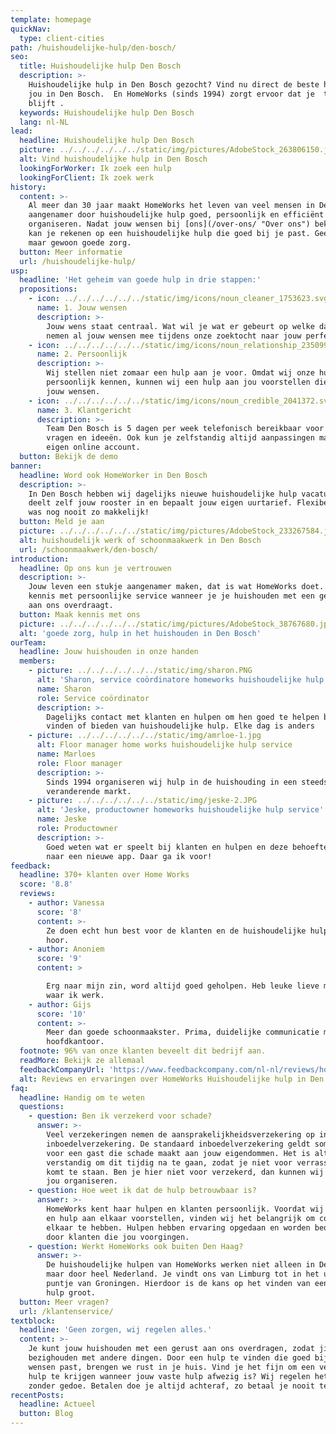 ```yaml
---
template: homepage
quickNav:
  type: client-cities
path: /huishoudelijke-hulp/den-bosch/
seo:
  title: Huishoudelijke hulp Den Bosch
  description: >-
    Huishoudelijke hulp in Den Bosch gezocht? Vind nu direct de beste hulp voor
    jou in Den Bosch.  En HomeWorks (sinds 1994) zorgt ervoor dat je  tevreden
    blijft .
  keywords: Huishoudelijke hulp Den Bosch
  lang: nl-NL
lead:
  headline: Huishoudelijke hulp Den Bosch
  picture: ../../../../../../static/img/pictures/AdobeStock_263806150.jpg
  alt: Vind huishoudelijke hulp in Den Bosch
  lookingForWorker: Ik zoek een hulp
  lookingForClient: Ik zoek werk
history:
  content: >-
    Al meer dan 30 jaar maakt HomeWorks het leven van veel mensen in Den Bosch
    aangenamer door huishoudelijke hulp goed, persoonlijk en efficiënt te
    organiseren. Nadat jouw wensen bij [ons](/over-ons/ "Over ons") bekend zijn,
    kan je rekenen op een huishoudelijke hulp die goed bij je past. Geen gedoe
    maar gewoon goede zorg.
  button: Meer informatie
  url: /huishoudelijke-hulp/
usp:
  headline: 'Het geheim van goede hulp in drie stappen:'
  propositions:
    - icon: ../../../../../../static/img/icons/noun_cleaner_1753623.svg
      name: 1. Jouw wensen
      description: >-
        Jouw wens staat centraal. Wat wil je wat er gebeurt op welke dagen? Wij
        nemen al jouw wensen mee tijdens onze zoektocht naar jouw perfecte hulp.
    - icon: ../../../../../../static/img/icons/noun_relationship_2350997.svg
      name: 2. Persoonlijk
      description: >-
        Wij stellen niet zomaar een hulp aan je voor. Omdat wij onze hulpen
        persoonlijk kennen, kunnen wij een hulp aan jou voorstellen die past bij
        jouw wensen. 
    - icon: ../../../../../../static/img/icons/noun_credible_2041372.svg
      name: 3. Klantgericht
      description: >-
        Team Den Bosch is 5 dagen per week telefonisch bereikbaar voor al jouw
        vragen en ideeën. Ook kun je zelfstandig altijd aanpassingen maken in je
        eigen online account.
  button: Bekijk de demo
banner:
  headline: Word ook HomeWorker in Den Bosch
  description: >-
    In Den Bosch hebben wij dagelijks nieuwe huishoudelijke hulp vacatures. Je
    deelt zelf jouw rooster in en bepaalt jouw eigen uurtarief. Flexibel werken
    was nog nooit zo makkelijk!
  button: Meld je aan
  picture: ../../../../../../static/img/pictures/AdobeStock_233267584.jpg
  alt: huishoudelijk werk of schoonmaakwerk in Den Bosch
  url: /schoonmaakwerk/den-bosch/
introduction:
  headline: Op ons kun je vertrouwen
  description: >-
    Jouw leven een stukje aangenamer maken, dat is wat HomeWorks doet. Maak
    kennis met persoonlijke service wanneer je je huishouden met een gerust hart
    aan ons overdraagt.
  button: Maak kennis met ons
  picture: ../../../../../../static/img/pictures/AdobeStock_38767680.jpg
  alt: 'goede zorg, hulp in het huishouden in Den Bosch'
ourTeam:
  headline: Jouw huishouden in onze handen
  members:
    - picture: ../../../../../../static/img/sharon.PNG
      alt: 'Sharon, service coördinatore homeworks huishoudelijke hulp service'
      name: Sharon
      role: Service coördinator
      description: >-
        Dagelijks contact met klanten en hulpen om hen goed te helpen bij het
        vinden of bieden van huishoudelijke hulp. Elke dag is anders
    - picture: ../../../../../../static/img/amrloe-1.jpg
      alt: Floor manager home works huishoudelijke hulp service
      name: Marloes
      role: Floor manager
      description: >-
        Sinds 1994 organiseren wij hulp in de huishouding in een steeds
        veranderende markt.
    - picture: ../../../../../../static/img/jeske-2.JPG
      alt: 'Jeske, productowner homeworks huishoudelijke hulp service'
      name: Jeske
      role: Productowner
      description: >-
        Goed weten wat er speelt bij klanten en hulpen en deze behoefte vertalen
        naar een nieuwe app. Daar ga ik voor!
feedback:
  headline: 370+ klanten over Home Works
  score: '8.8'
  reviews:
    - author: Vanessa
      score: '8'
      content: >-
        Ze doen echt hun best voor de klanten en de huishoudelijke hulpen. Top
        hoor.
    - author: Anoniem
      score: '9'
      content: >

        Erg naar mijn zin, word altijd goed geholpen. Heb leuke lieve mensen
        waar ik werk.
    - author: Gijs
      score: '10'
      content: >-
        Meer dan goede schoonmaakster. Prima, duidelijke communicatie met het
        hoofdkantoor.
  footnote: 96% van onze klanten beveelt dit bedrijf aan.
  readMore: Bekijk ze allemaal
  feedbackCompanyUrl: 'https://www.feedbackcompany.com/nl-nl/reviews/home-works/'
  alt: Reviews en ervaringen over HomeWorks Huishoudelijke hulp in Den Bosch
faq:
  headline: Handig om te weten
  questions:
    - question: Ben ik verzekerd voor schade?
      answer: >-
        Veel verzekeringen nemen de aansprakelijkheidsverzekering op in je
        inboedelverzekering. De standaard inboedelverzekering geldt soms niet
        voor een gast die schade maakt aan jouw eigendommen. Het is altijd
        verstandig om dit tijdig na te gaan, zodat je niet voor verrassingen
        komt te staan. Ben je hier niet voor verzekerd, dan kunnen wij dit voor
        jou organiseren.
    - question: Hoe weet ik dat de hulp betrouwbaar is?
      answer: >-
        HomeWorks kent haar hulpen en klanten persoonlijk. Voordat wij een klant
        en hulp aan elkaar voorstellen, vinden wij het belangrijk om contact met
        elkaar te hebben. Hulpen hebben ervaring opgedaan en worden beoordeeld
        door klanten die jou voorgingen. 
    - question: Werkt HomeWorks ook buiten Den Haag?
      answer: >-
        De huishoudelijke hulpen van HomeWorks werken niet alleen in Den Haag,
        maar door heel Nederland. Je vindt ons van Limburg tot in het uiterste
        puntje van Groningen. Hierdoor is de kans op het vinden van een fijne
        hulp groot.
  button: Meer vragen?
  url: /klantenservice/
textblock:
  headline: 'Geen zorgen, wij regelen alles.'
  content: >-
    Je kunt jouw huishouden met een gerust aan ons overdragen, zodat jij je kunt
    bezighouden met andere dingen. Door een hulp te vinden die goed bij jouw
    wensen past, brengen we rust in je huis. Vind je het fijn om een vervangende
    hulp te krijgen wanneer jouw vaste hulp afwezig is? Wij regelen het voor je,
    zonder gedoe. Betalen doe je altijd achteraf, zo betaal je nooit teveel. 
recentPosts:
  headline: Actueel
  button: Blog
---
```


